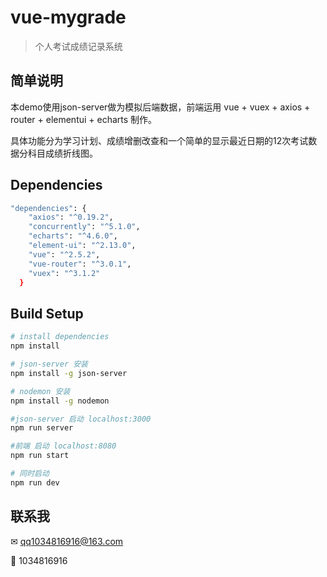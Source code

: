 # vue-mygrade

> 个人考试成绩记录系统

## 简单说明
本demo使用json-server做为模拟后端数据，前端运用 vue + vuex + axios + router + elementui + echarts 制作。

具体功能分为学习计划、成绩增删改查和一个简单的显示最近日期的12次考试数据分科目成绩折线图。

## Dependencies
``` bash
"dependencies": {
    "axios": "^0.19.2",
    "concurrently": "^5.1.0",
    "echarts": "^4.6.0",
    "element-ui": "^2.13.0",
    "vue": "^2.5.2",
    "vue-router": "^3.0.1",
    "vuex": "^3.1.2"
  }
```

## Build Setup

``` bash
# install dependencies
npm install

# json-server 安装
npm install -g json-server

# nodemon 安装
npm install -g nodemon

#json-server 启动 localhost:3000
npm run server

#前端 启动 localhost:8080
npm run start

# 同时启动
npm run dev
```

## 联系我
✉ qq1034816916@163.com

🐧 1034816916

